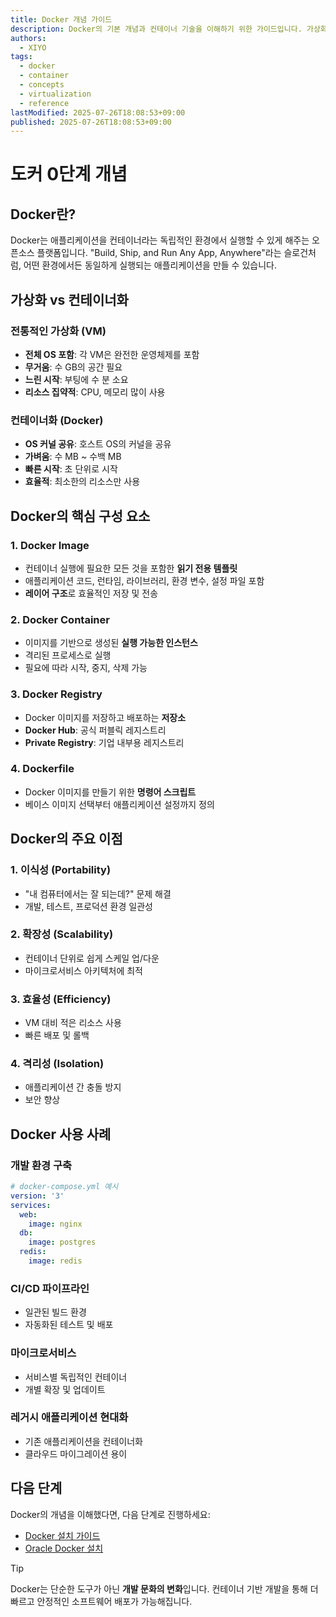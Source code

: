 ```yaml
---
title: Docker 개념 가이드
description: Docker의 기본 개념과 컨테이너 기술을 이해하기 위한 가이드입니다. 가상화와 컨테이너화의 차이점, Docker의 핵심 구성 요소를 설명합니다.
authors:
  - XIYO
tags:
  - docker
  - container
  - concepts
  - virtualization
  - reference
lastModified: 2025-07-26T18:08:53+09:00
published: 2025-07-26T18:08:53+09:00
---
```


# 도커 0단계 개념

## Docker란?

Docker는 애플리케이션을 컨테이너라는 독립적인 환경에서 실행할 수 있게 해주는 오픈소스 플랫폼입니다. "Build, Ship, and Run Any App, Anywhere"라는 슬로건처럼, 어떤 환경에서든 동일하게 실행되는 애플리케이션을 만들 수 있습니다.

## 가상화 vs 컨테이너화

### 전통적인 가상화 (VM)
- **전체 OS 포함**: 각 VM은 완전한 운영체제를 포함
- **무거움**: 수 GB의 공간 필요
- **느린 시작**: 부팅에 수 분 소요
- **리소스 집약적**: CPU, 메모리 많이 사용

### 컨테이너화 (Docker)
- **OS 커널 공유**: 호스트 OS의 커널을 공유
- **가벼움**: 수 MB ~ 수백 MB
- **빠른 시작**: 초 단위로 시작
- **효율적**: 최소한의 리소스만 사용

## Docker의 핵심 구성 요소

### 1. Docker Image
- 컨테이너 실행에 필요한 모든 것을 포함한 **읽기 전용 템플릿**
- 애플리케이션 코드, 런타임, 라이브러리, 환경 변수, 설정 파일 포함
- **레이어 구조**로 효율적인 저장 및 전송

### 2. Docker Container
- 이미지를 기반으로 생성된 **실행 가능한 인스턴스**
- 격리된 프로세스로 실행
- 필요에 따라 시작, 중지, 삭제 가능

### 3. Docker Registry
- Docker 이미지를 저장하고 배포하는 **저장소**
- **Docker Hub**: 공식 퍼블릭 레지스트리
- **Private Registry**: 기업 내부용 레지스트리

### 4. Dockerfile
- Docker 이미지를 만들기 위한 **명령어 스크립트**
- 베이스 이미지 선택부터 애플리케이션 설정까지 정의

## Docker의 주요 이점

### 1. 이식성 (Portability)
- "내 컴퓨터에서는 잘 되는데?" 문제 해결
- 개발, 테스트, 프로덕션 환경 일관성

### 2. 확장성 (Scalability)
- 컨테이너 단위로 쉽게 스케일 업/다운
- 마이크로서비스 아키텍처에 최적

### 3. 효율성 (Efficiency)
- VM 대비 적은 리소스 사용
- 빠른 배포 및 롤백

### 4. 격리성 (Isolation)
- 애플리케이션 간 충돌 방지
- 보안 향상

## Docker 사용 사례

### 개발 환경 구축
```yaml
# docker-compose.yml 예시
version: '3'
services:
  web:
    image: nginx
  db:
    image: postgres
  redis:
    image: redis
```

### CI/CD 파이프라인
- 일관된 빌드 환경
- 자동화된 테스트 및 배포

### 마이크로서비스
- 서비스별 독립적인 컨테이너
- 개별 확장 및 업데이트

### 레거시 애플리케이션 현대화
- 기존 애플리케이션을 컨테이너화
- 클라우드 마이그레이션 용이

## 다음 단계

Docker의 개념을 이해했다면, 다음 단계로 진행하세요:
- [Docker 설치 가이드](../docker/docker-step01-installation)
- [Oracle Docker 설치](../oracle/oracle-step01-docker-installation)

> [!TIP]
> Docker는 단순한 도구가 아닌 **개발 문화의 변화**입니다. 컨테이너 기반 개발을 통해 더 빠르고 안정적인 소프트웨어 배포가 가능해집니다.

